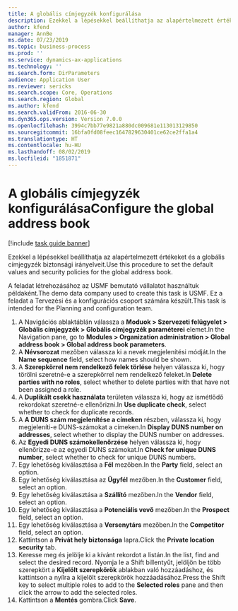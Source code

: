 ```yaml
---
title: A globális címjegyzék konfigurálása
description: Ezekkel a lépésekkel beállíthatja az alapértelmezett értékeket és a globális címjegyzék biztonsági irányelveit.
author: kfend
manager: AnnBe
ms.date: 07/23/2019
ms.topic: business-process
ms.prod: ''
ms.service: dynamics-ax-applications
ms.technology: ''
ms.search.form: DirParameters
audience: Application User
ms.reviewer: sericks
ms.search.scope: Core, Operations
ms.search.region: Global
ms.author: kfend
ms.search.validFrom: 2016-06-30
ms.dyn365.ops.version: Version 7.0.0
ms.openlocfilehash: 3994c7bb77e9821a880dc009681e113013129850
ms.sourcegitcommit: 16bfa0fd08feec1647829630401ce62ce2ffa1a4
ms.translationtype: HT
ms.contentlocale: hu-HU
ms.lasthandoff: 08/02/2019
ms.locfileid: "1851871"
---
```

# <a name="configure-the-global-address-book"></a><span data-ttu-id="10211-103">A globális címjegyzék konfigurálása</span><span class="sxs-lookup"><span data-stu-id="10211-103">Configure the global address book</span></span>

[!include [task guide banner](../../includes/task-guide-banner.md)]

<span data-ttu-id="10211-104">Ezekkel a lépésekkel beállíthatja az alapértelmezett értékeket és a globális címjegyzék biztonsági irányelveit.</span><span class="sxs-lookup"><span data-stu-id="10211-104">Use this procedure to set the default values and security policies for the global address book.</span></span> 

<span data-ttu-id="10211-105">A feladat létrehozásához az USMF bemutató vállalatot használtuk példaként.</span><span class="sxs-lookup"><span data-stu-id="10211-105">The demo data company used to create this task is USMF.</span></span> <span data-ttu-id="10211-106">Ez a feladat a Tervezési és a konfigurációs csoport számára készült.</span><span class="sxs-lookup"><span data-stu-id="10211-106">This task is intended for the Planning and configuration team.</span></span>

1. <span data-ttu-id="10211-107">A Navigációs ablaktáblán válassza a **Moduok > Szervezeti felügyelet > Globális címjegyzék > Globális címjegyzék paraméterei** elemet.</span><span class="sxs-lookup"><span data-stu-id="10211-107">In the Navigation pane, go to **Modules > Organization administration > Global address book > Global address book parameters**.</span></span>
2. <span data-ttu-id="10211-108">A **Névsorozat** mezőben válassza ki a nevek megjelenítési módját.</span><span class="sxs-lookup"><span data-stu-id="10211-108">In the **Name sequence** field, select how names should be shown.</span></span>
3. <span data-ttu-id="10211-109">A **Szerepkörrel nem rendelkező felek törlése** helyen válassza ki, hogy törölni szeretné-e a szerepkörrel nem rendelkező feleket.</span><span class="sxs-lookup"><span data-stu-id="10211-109">In **Delete parties with no roles**, select whether to delete parties with that have not been assigned a role.</span></span>
4. <span data-ttu-id="10211-110">A **Duplikált csekk használata** területen válassza ki, hogy az ismétlődő rekordokat szeretné-e ellenőrizni.</span><span class="sxs-lookup"><span data-stu-id="10211-110">In **Use duplicate check**, select whether to check for duplicate records.</span></span>
5. <span data-ttu-id="10211-111">A **A DUNS szám megjelenítése a címeken** részben, válassza ki, hogy megjeleníti-e DUNS-számokat a címeken.</span><span class="sxs-lookup"><span data-stu-id="10211-111">In **Display DUNS number on addresses**, select whether to display the DUNS number on addresses.</span></span>
6. <span data-ttu-id="10211-112">Az **Egyedi DUNS számokellenőrzése** helyen válassza ki, hogy ellenőrizze-e az egyedi DUNS számokat.</span><span class="sxs-lookup"><span data-stu-id="10211-112">In **Check for unique DUNS number**, select whether to check for unique DUNS numbers.</span></span>
7. <span data-ttu-id="10211-113">Egy lehetőség kiválasztása a **Fél** mezőben.</span><span class="sxs-lookup"><span data-stu-id="10211-113">In the **Party** field, select an option.</span></span>
8. <span data-ttu-id="10211-114">Egy lehetőség kiválasztása az **Ügyfél** mezőben.</span><span class="sxs-lookup"><span data-stu-id="10211-114">In the **Customer** field, select an option.</span></span>
9. <span data-ttu-id="10211-115">Egy lehetőség kiválasztása a **Szállító** mezőben.</span><span class="sxs-lookup"><span data-stu-id="10211-115">In the **Vendor** field, select an option.</span></span>
10. <span data-ttu-id="10211-116">Egy lehetőség kiválasztása a **Potenciális vevő** mezőben.</span><span class="sxs-lookup"><span data-stu-id="10211-116">In the **Prospect** field, select an option.</span></span>
11. <span data-ttu-id="10211-117">Egy lehetőség kiválasztása a **Versenytárs** mezőben.</span><span class="sxs-lookup"><span data-stu-id="10211-117">In the **Competitor** field, select an option.</span></span>
12. <span data-ttu-id="10211-118">Kattintson a **Privát hely biztonsága** lapra.</span><span class="sxs-lookup"><span data-stu-id="10211-118">Click the **Private location security** tab.</span></span>
13. <span data-ttu-id="10211-119">Keresse meg és jelölje ki a kívánt rekordot a listán.</span><span class="sxs-lookup"><span data-stu-id="10211-119">In the list, find and select the desired record.</span></span> <span data-ttu-id="10211-120">Nyomja le a Shift billentyűt, jelöljön be több szerepkört a **Kijelölt szerepkörök** ablakban való hozzáadáshoz, és kattintson a nyílra a kijelölt szerepkörök hozzáadásához.</span><span class="sxs-lookup"><span data-stu-id="10211-120">Press the Shift key to select multiple roles to add to the **Selected roles** pane and then click the arrow to add the selected roles.</span></span>  
14. <span data-ttu-id="10211-121">Kattintson a **Mentés** gombra.</span><span class="sxs-lookup"><span data-stu-id="10211-121">Click **Save**.</span></span>

